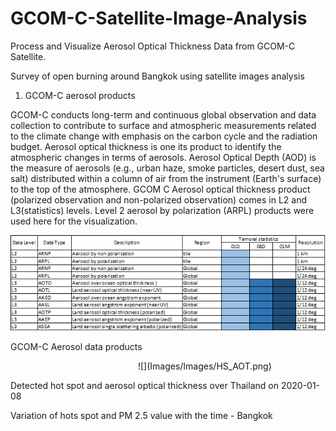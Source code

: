 # GCOM-C-Satellite-Image-Analysis
Process and Visualize Aerosol Optical Thickness Data from GCOM-C Satellite.

Survey of open burning around Bangkok using satellite images analysis

1. GCOM-C aerosol products

GCOM-C conducts long-term and continuous global observation and data collection to contribute to surface and atmospheric measurements related to the climate change with emphasis on the carbon cycle and the radiation budget. Aerosol optical thickness is one its product to identify the atmospheric changes in terms of aerosols.
Aerosol Optical Depth (AOD) is the measure of aerosols (e.g., urban haze, smoke particles, desert dust, sea salt) distributed within a column of air from the instrument (Earth's surface) to the top of the atmosphere. GCOM C Aerosol optical thickness product (polarized observation and non-polarized observation) comes in L2 and L3(statistics) levels. Level 2 aerosol by polarization (ARPL) products were used here for the visualization. 


![](Images/gcomc_chart.png)

GCOM-C Aerosol data products

<img source = "Images/HS_AOT.png" width = "200">
![](Images/Images/HS_AOT.png)

Detected hot spot and aerosol optical thickness over Thailand on 2020-01-08
<img source = "Images/PM2.5_HS.png" width = "200">


Variation of hots spot and PM 2.5 value with the time - Bangkok
